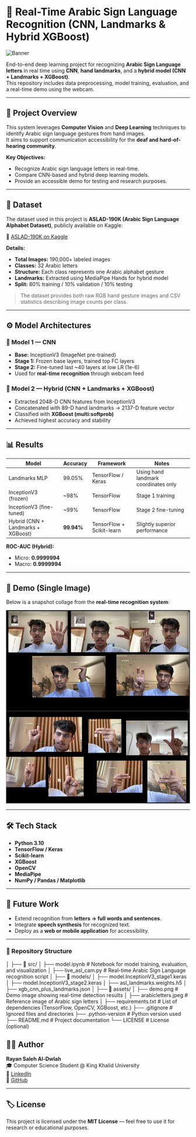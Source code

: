 # 🤟 Real-Time Arabic Sign Language Recognition (CNN, Landmarks & Hybrid XGBoost)

![Banner](./الحروف%20مصورە.jpeg)

End-to-end deep learning project for recognizing **Arabic Sign Language letters** in real time using **CNN**, **hand landmarks**, and a **hybrid model (CNN + Landmarks + XGBoost)**.  
This repository includes data preprocessing, model training, evaluation, and a real-time demo using the webcam.

---

## 🧠 Project Overview

This system leverages **Computer Vision** and **Deep Learning** techniques to identify Arabic sign language gestures from hand images.  
It aims to support communication accessibility for the **deaf and hard-of-hearing community**.

**Key Objectives:**
- Recognize Arabic sign language letters in real-time.  
- Compare CNN-based and hybrid deep learning models.  
- Provide an accessible demo for testing and research purposes.

---

## 🧩 Dataset

The dataset used in this project is **ASLAD-190K (Arabic Sign Language Alphabet Dataset)**, publicly available on Kaggle:

🔗 [ASLAD-190K on Kaggle](https://www.kaggle.com/datasets/boulesnane/aslad-190k-arabic-sign-language-alphabet-dataset/data?select=Number_of_images_per_Letter_ASLAD-190K.csv)

**Details:**
- **Total Images:** 190,000+ labeled images  
- **Classes:** 32 Arabic letters  
- **Structure:** Each class represents one Arabic alphabet gesture  
- **Landmarks:** Extracted using MediaPipe Hands for hybrid model  
- **Split:** 80% training / 10% validation / 10% testing  

> The dataset provides both raw RGB hand gesture images and CSV statistics describing image counts per class.

---

## ⚙️ Model Architectures

### 🧱 Model 1 — CNN
- **Base:** InceptionV3 (ImageNet pre-trained)  
- **Stage 1:** Frozen base layers, trained top FC layers  
- **Stage 2:** Fine-tuned last ~40 layers at low LR (1e-6)  
- Used for **real-time recognition** through webcam feed  

### 🔗 Model 2 — Hybrid (CNN + Landmarks + XGBoost)
- Extracted 2048-D CNN features from InceptionV3  
- Concatenated with 89-D hand landmarks → 2137-D feature vector  
- Classified with **XGBoost (multi:softprob)**  
- Achieved highest accuracy and stability  

---

## 📊 Results

| Model | Accuracy | Framework | Notes |
|--------|-----------|------------|-------|
| Landmarks MLP | 99.05% | TensorFlow / Keras | Using hand landmark coordinates only |
| InceptionV3 (frozen) | ~98% | TensorFlow | Stage 1 training |
| InceptionV3 (fine-tuned) | ~99% | TensorFlow | Stage 2 fine-tuning |
| Hybrid (CNN + Landmarks + XGBoost) | **99.94%** | TensorFlow + Scikit-learn | Slightly superior performance |

**ROC-AUC (Hybrid):**  
- Micro: **0.9999994**  
- Macro: **0.9999994**

---

## 🎥 Demo (Single Image)

Below is a snapshot collage from the **real-time recognition system**:

<p align="center">
  <img src="./demo.png" alt="Real-time Demo Collage" width="900">
</p>

---

## 🛠️ Tech Stack

- **Python 3.10**  
- **TensorFlow / Keras**  
- **Scikit-learn**  
- **XGBoost**  
- **OpenCV**  
- **MediaPipe**  
- **NumPy / Pandas / Matplotlib**

---

## 🚀 Future Work

- Extend recognition from **letters → full words and sentences**.  
- Integrate **speech synthesis** for recognized text.  
- Deploy as a **web or mobile application** for accessibility.

---

### 🧱 Repository Structure
│
├── 📁 src/
│   ├── model.ipynb                 # Notebook for model training, evaluation, and visualization
│   ├── live_asl_cam.py             # Real-time Arabic Sign Language recognition script
│
├── 📁 models/
│   ├── model.InceptionV3_stage1.keras
│   ├── model.InceptionV3_stage2.keras
│   ├── asl_landmarks.weights.h5
│   ├── xgb_cnn_plus_landmarks.json
│
├── 📁 assets/
│   ├── demo.png                    # Demo image showing real-time detection results
│   ├── arabicletters.jpeg          # Reference image of Arabic sign letters
│
├── requirements.txt                # List of dependencies (TensorFlow, OpenCV, XGBoost, etc.)
├── .gitignore                      # Ignored files and directories
├── .python-version                 # Python version used
├── README.md                       # Project documentation
└── LICENSE                         # License (optional)

## 🧑‍💻 Author

**Rayan Saleh Al-Dwlah**  
🎓 Computer Science Student @ King Khalid University  
🔗 [LinkedIn](https://www.linkedin.com/in/rayan-saleh-b12a3132a/)  
🔗 [GitHub](https://github.com/RayanAlDwlah)

---

## 🏷️ License

This project is licensed under the **MIT License** — feel free to use it for research or educational purposes.